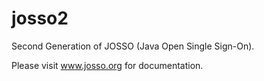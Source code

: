 josso2
======

Second Generation of JOSSO (Java Open Single Sign-On).

Please visit www.josso.org for documentation.

